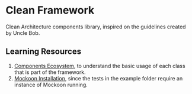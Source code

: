 # Clean Framework

Clean Architecture components library, inspired on the guidelines created by Uncle Bob.

## Learning Resources

1. [Components Ecosystem](/doc/components_ecosystem.md), to understand the basic usage
of each class that is part of the framework.
2. [Mockoon Installation](/doc/mockoon.md), since the tests in the example folder require
an instance of Mockoon running.